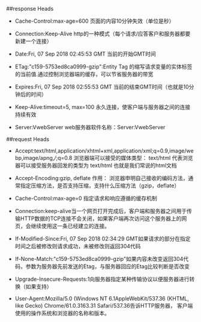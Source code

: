 ##response Heads
- Cache-Control:max-age=600 页面的内容10分钟失效（单位是秒）

- Connection:Keep-Alive http的一种模式（每个请求/应答客户和服务器都要新建一个连接）

- Date:Fri, 07 Sep 2018 02:45:53 GMT 当前的开始GMT时间

- ETag:"c159-5753ed8ca0999-gzip":Entity Tag 的缩写请求变量的实体标签的当前值.通过控制浏览器端的缓存，可以节省服务器的带宽

- Expires:Fri, 07 Sep 2018 02:55:53 GMT 当前的结束GMT时间（也就是10分钟后的时间）

-  Keep-Alive:timeout=5, max=100 永久连接，使客户端与服务器之间的连接持续有效

- Server:VwebServer web服务器软件名称：Server:VwebServer

##request Heads
- Accept:text/html,application/xhtml+xml,application/xml;q=0.9,image/webp,image/apng,*/*;q=0.8
浏览器端可以接受的媒体类型： text/html 代表浏览器可以接受服务器回发的类型为 text/html 也就是我们常说的html文档

- Accept-Encoding:gzip, deflate 作用： 浏览器申明自己接收的编码方法，通常指定压缩方法，是否支持压缩，支持什么压缩方法（gzip，deflate）

- Cache-Control:max-age=0 指定请求和响应遵循的缓存机制

- Connection:keep-alive当一个网页打开完成后，客户端和服务器之间用于传输HTTP数据的TCP连接不会关闭，如果客户端再次访问这个服务器上的网页，会继续使用这一条已经建立的连接。

- If-Modified-Since:Fri, 07 Sep 2018 02:34:29 GMT如果请求的部分在指定时间之后被修改则请求成功，未被修改则返回304代码

- If-None-Match:"c159-5753ed8ca0999-gzip"如果内容未改变返回304代码，参数为服务器先前发送的Etag，与服务器回应的Etag比较判断是否改变

- Upgrade-Insecure-Requests:1向服务器指定某种传输协议以便服务器进行转换（如果支持）

- User-Agent:Mozilla/5.0 (Windows NT 6.1AppleWebKit/537.36 (KHTML, like Gecko) Chrome/61.0.3163.31 Safari/537.36告诉HTTP服务器， 客户端使用的操作系统和浏览器的名称和版本。